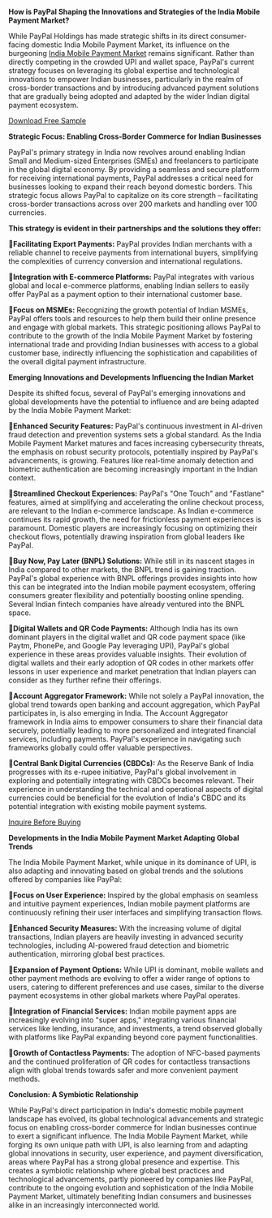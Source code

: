 **How is PayPal Shaping the Innovations and Strategies of the India Mobile Payment Market?**

While PayPal Holdings has made strategic shifts in its direct consumer-facing domestic India Mobile Payment Market, its influence on the burgeoning [India Mobile Payment Market](https://www.nextmsc.com/report/india-mobile-payment-market) remains significant. Rather than directly competing in the crowded UPI and wallet space, PayPal's current strategy focuses on leveraging its global expertise and technological innovations to empower Indian businesses, particularly in the realm of cross-border transactions and by introducing advanced payment solutions that are gradually being adopted and adapted by the wider Indian digital payment ecosystem.

[Download Free Sample](https://www.nextmsc.com/india-mobile-payment-market/request-sample)

****Strategic Focus:** Enabling Cross-Border Commerce for Indian Businesses**

PayPal's primary strategy in India now revolves around enabling Indian Small and Medium-sized Enterprises (SMEs) and freelancers to participate in the global digital economy. By providing a seamless and secure platform for receiving international payments, PayPal addresses a critical need for businesses looking to expand their reach beyond domestic borders. This strategic focus allows PayPal to capitalize on its core strength – facilitating cross-border transactions across over 200 markets and handling over 100 currencies.

**This strategy is evident in their partnerships and the solutions they offer:**

**Facilitating Export Payments:** PayPal provides Indian merchants with a reliable channel to receive payments from international buyers, simplifying the complexities of currency conversion and international regulations.

**Integration with E-commerce Platforms:** PayPal integrates with various global and local e-commerce platforms, enabling Indian sellers to easily offer PayPal as a payment option to their international customer base.

**Focus on MSMEs:** Recognizing the growth potential of Indian MSMEs, PayPal offers tools and resources to help them build their online presence and engage with global markets.
This strategic positioning allows PayPal to contribute to the growth of the India Mobile Payment Market by fostering international trade and providing Indian businesses with access to a global customer base, indirectly influencing the sophistication and capabilities of the overall digital payment infrastructure.

**Emerging Innovations and Developments Influencing the Indian Market**

Despite its shifted focus, several of PayPal's emerging innovations and global developments have the potential to influence and are being adapted by the India Mobile Payment Market:

**Enhanced Security Features:** PayPal's continuous investment in AI-driven fraud detection and prevention systems sets a global standard. As the India Mobile Payment Market matures and faces increasing cybersecurity threats, the emphasis on robust security protocols, potentially inspired by PayPal's advancements, is growing. Features like real-time anomaly detection and biometric authentication are becoming increasingly important in the Indian context.

**Streamlined Checkout Experiences:** PayPal's "One Touch" and "Fastlane" features, aimed at simplifying and accelerating the online checkout process, are relevant to the Indian e-commerce landscape. As Indian e-commerce continues its rapid growth, the need for frictionless payment experiences is paramount. Domestic players are increasingly focusing on optimizing their checkout flows, potentially drawing inspiration from global leaders like PayPal.

**Buy Now, Pay Later (BNPL) Solutions:** While still in its nascent stages in India compared to other markets, the BNPL trend is gaining traction. PayPal's global experience with BNPL offerings provides insights into how this can be integrated into the Indian mobile payment ecosystem, offering consumers greater flexibility and potentially boosting online spending. Several Indian fintech companies have already ventured into the BNPL space.

**Digital Wallets and QR Code Payments:** Although India has its own dominant players in the digital wallet and QR code payment space (like Paytm, PhonePe, and Google Pay leveraging UPI), PayPal's global experience in these areas provides valuable insights. Their evolution of digital wallets and their early adoption of QR codes in other markets offer lessons in user experience and market penetration that Indian players can consider as they further refine their offerings.

**Account Aggregator Framework:** While not solely a PayPal innovation, the global trend towards open banking and account aggregation, which PayPal participates in, is also emerging in India. The Account Aggregator framework in India aims to empower consumers to share their financial data securely, potentially leading to more personalized and integrated financial services, including payments. PayPal's experience in navigating such frameworks globally could offer valuable perspectives.

**Central Bank Digital Currencies (CBDCs):** As the Reserve Bank of India progresses with its e-rupee initiative, PayPal's global involvement in exploring and potentially integrating with CBDCs becomes relevant. Their experience in understanding the technical and operational aspects of digital currencies could be beneficial for the evolution of India's CBDC and its potential integration with existing mobile payment systems.

[Inquire Before Buying](https://www.nextmsc.com/india-mobile-payment-market/inquire-before-buying)

**Developments in the India Mobile Payment Market Adapting Global Trends**

The India Mobile Payment Market, while unique in its dominance of UPI, is also adapting and innovating based on global trends and the solutions offered by companies like PayPal:

**Focus on User Experience:** Inspired by the global emphasis on seamless and intuitive payment experiences, Indian mobile payment platforms are continuously refining their user interfaces and simplifying transaction flows.

**Enhanced Security Measures:** With the increasing volume of digital transactions, Indian players are heavily investing in advanced security technologies, including AI-powered fraud detection and biometric authentication, mirroring global best practices.

**Expansion of Payment Options:** While UPI is dominant, mobile wallets and other payment methods are evolving to offer a wider range of options to users, catering to different preferences and use cases, similar to the diverse payment ecosystems in other global markets where PayPal operates.

**Integration of Financial Services:** Indian mobile payment apps are increasingly evolving into "super apps," integrating various financial services like lending, insurance, and investments, a trend observed globally with platforms like PayPal expanding beyond core payment functionalities.

**Growth of Contactless Payments:** The adoption of NFC-based payments and the continued proliferation of QR codes for contactless transactions align with global trends towards safer and more convenient payment methods.

**Conclusion: A Symbiotic Relationship**

While PayPal's direct participation in India's domestic mobile payment landscape has evolved, its global technological advancements and strategic focus on enabling cross-border commerce for Indian businesses continue to exert a significant influence. The India Mobile Payment Market, while forging its own unique path with UPI, is also learning from and adapting global innovations in security, user experience, and payment diversification, areas where PayPal has a strong global presence and expertise. This creates a symbiotic relationship where global best practices and technological advancements, partly pioneered by companies like PayPal, contribute to the ongoing evolution and sophistication of the India Mobile Payment Market, ultimately benefiting Indian consumers and businesses alike in an increasingly interconnected world.
